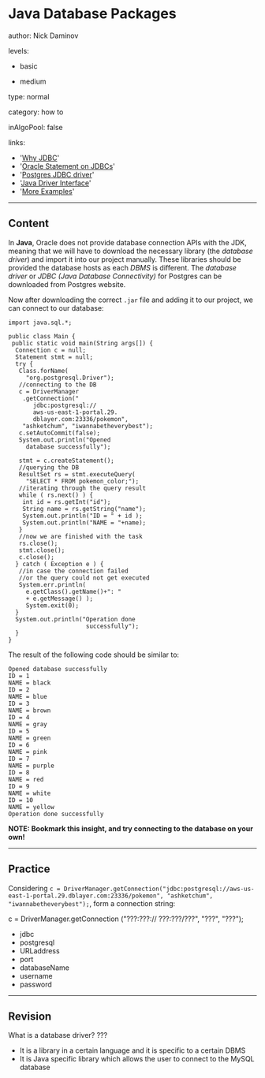# Java Database Packages
author: Nick Daminov

levels:

  - basic

  - medium

type: normal

category: how to

inAlgoPool: false

links:

  - '[Why JDBC](https://www.progress.com/faqs/datadirect-jdbc-faqs/why-do-we-need-jdbc)'
  - '[Oracle Statement on JDBCs](http://www.oracle.com/technetwork/java/index-138427.html#13)'
  - '[Postgres JDBC driver](https://jdbc.postgresql.org/about/about.html)'
  - '[Java Driver Interface](https://docs.oracle.com/javase/7/docs/api/java/sql/Driver.html)'
  - '[More Examples](https://www.tutorialspoint.com/postgresql/postgresql_java.htm)'

---
## Content

In **Java**, Oracle does not provide database connection APIs with the JDK, meaning that we will have to download the necessary library (the *database driver*) and import it into our project manually. These libraries should be provided the database hosts as each *DBMS* is different. The *database driver* or *JDBC (Java Database Connectivity)* for Postgres can be downloaded from Postgres website.

Now after downloading the correct `.jar` file and adding it to our project, we can connect to our database:
```
import java.sql.*;

public class Main {
 public static void main(String args[]) {
  Connection c = null;
  Statement stmt = null;
  try {
   Class.forName(
     "org.postgresql.Driver");
   //connecting to the DB
   c = DriverManager
    .getConnection("
       jdbc:postgresql://
       aws-us-east-1-portal.29.
       dblayer.com:23336/pokemon",
    "ashketchum", "iwannabetheverybest");
   c.setAutoCommit(false);
   System.out.println("Opened
     database successfully");

   stmt = c.createStatement();
   //querying the DB
   ResultSet rs = stmt.executeQuery(
     "SELECT * FROM pokemon_color;");
   //iterating through the query result
   while ( rs.next() ) {
    int id = rs.getInt("id");
    String name = rs.getString("name");
    System.out.println("ID = " + id );
    System.out.println("NAME = "+name);
   }
   //now we are finished with the task
   rs.close();
   stmt.close();
   c.close();
  } catch ( Exception e ) {
   //in case the connection failed
   //or the query could not get executed
   System.err.println(
     e.getClass().getName()+": "
     + e.getMessage() );
     System.exit(0);
  }
  System.out.println("Operation done
                      successfully");
  }
}
```
The result of the following code should be similar to:
```
Opened database successfully
ID = 1
NAME = black
ID = 2
NAME = blue
ID = 3
NAME = brown
ID = 4
NAME = gray
ID = 5
NAME = green
ID = 6
NAME = pink
ID = 7
NAME = purple
ID = 8
NAME = red
ID = 9
NAME = white
ID = 10
NAME = yellow
Operation done successfully
```

**NOTE: Bookmark this insight, and try connecting to the database on your own!**

---
## Practice

Considering `c = DriverManager.getConnection("jdbc:postgresql://aws-us-east-1-portal.29.dblayer.com:23336/pokemon", "ashketchum", "iwannabetheverybest");`, form a connection string:

c = DriverManager.getConnection
("???:???://
???:???/???",
 "???", "???");

* jdbc
* postgresql
* URLaddress
* port
* databaseName
* username
* password

---
## Revision

What is a database driver?
???

* It is a library in a certain language and it is specific to a certain DBMS
* It is Java specific library which allows the user to connect to the MySQL database
